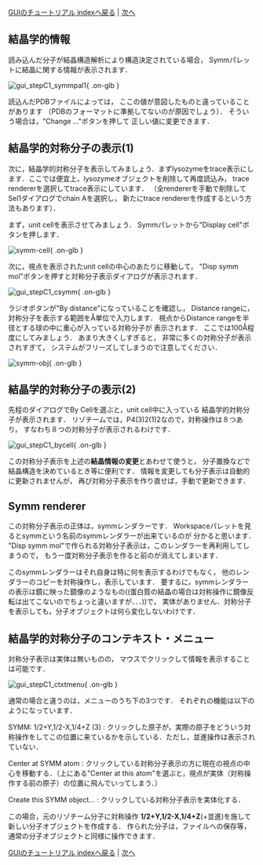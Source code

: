 [GUIのチュートリアル indexへ戻る](../../../Documents/GUIのチュートリアル/) | [次へ](../../../Documents/GUIのチュートリアル/StepC2)



## 結晶学的情報

読み込んだ分子が結晶構造解析により構造決定されている場合，
Symmパレットに結晶に関する情報が表示されます．

![gui_stepC1_symmpal1](../../../assets/images/Documents/GUIのチュートリアル/StepC1/gui_stepC1_symmpal1.png){ .on-glb }

読込んだPDBファイルによっては，
ここの値が意図したものと違っていることがあります
（PDBのフォーマットに準拠してないのが原因でしょう）．
そういう場合は，"Change ..."ボタンを押して
正しい値に変更できます．


## 結晶学的対称分子の表示(1)

次に，結晶学的対称分子を表示してみましょう．まずlysozymeをtrace表示にします．ここでは便宜上，lysozymeオブジェクトを削除して再度読込み，
trace rendererを選択してtrace表示にしています．
（全rendererを手動で削除してSel1ダイアログでchain Aを選択し，
新たにtrace rendererを作成するという方法もあります）．

まず，unit cellを表示させてみましょう．
Symmパレットから"Display cell"ボタンを押します．

![symm-cell](../../../assets/images/Documents/GUIのチュートリアル/StepC1/symm-cell.jpg){ .on-glb }

次に，視点を表示されたunit cellの中心のあたりに移動して，
"Disp symm mol"ボタンを押すと対称分子表示ダイアログが表示されます．

![gui_stepC1_csymm](../../../assets/images/Documents/GUIのチュートリアル/StepC1/gui_stepC1_csymm.png){ .on-glb }

ラジオボタンが"By distance"になっていることを確認し，
Distance rangeに，対称分子を表示する範囲をÅ単位で入力します．
視点からDistance rangeを半径とする球の中に重心が入っている対称分子が
表示されます．
ここでは100Å程度にしてみましょう．
あまり大きくしすぎると，
非常に多くの対称分子が表示されすぎて，
システムがフリーズしてしまうので注意してください．

![symm-obj](../../../assets/images/Documents/GUIのチュートリアル/StepC1/symm-obj.jpg){ .on-glb }

## 結晶学的対称分子の表示(2)
先程のダイアログでBy Cellを選ぶと，unit cell中に入っている
結晶学的対称分子が表示されます．
リゾチームでは，P4(3)2(1)2なので，対称操作は８つあり，
すなわち８つの対称分子が表示されるわけです．

![gui_stepC1_bycell](../../../assets/images/Documents/GUIのチュートリアル/StepC1/gui_stepC1_bycell.png){ .on-glb }

この対称分子表示を上述の**結晶情報の変更**とあわせて使うと，
分子置換などで結晶構造を決めているとき等に便利です．
情報を変更しても分子表示は自動的に更新されませんが，
再び対称分子表示を作り直せば，手動で更新できます．

## Symm renderer
この対称分子表示の正体は，symmレンダラーです．
Workspaceパレットを見るとsymmという名前のsymmレンダラーが出来ているのが
分かると思います．
"Disp symm mol"で作られる対称分子表示は，このレンダラーを再利用してしまうので，
もう一度対称分子表示を作ると前のが消えてしまいます．

このsymmレンダラーはそれ自身は特に何を表示するわけでもなく，
他のレンダラーのコピーを対称操作し，表示しています．
要するに，symmレンダラーの表示は鏡に映った鏡像のようなもの((蛋白質の結晶の場合は対称操作に鏡像反転は出てこないのでちょっと違いますが．．．))で，
実体がありません．対称分子を表示しても，分子オブジェクトは何ら変化しないわけです．

## 結晶学的対称分子のコンテキスト・メニュー
対称分子表示は実体は無いものの，
マウスでクリックして情報を表示することは可能です．

![gui_stepC1_ctxtmenu](../../../assets/images/Documents/GUIのチュートリアル/StepC1/gui_stepC1_ctxtmenu.png){ .on-glb }

通常の場合と違うのは，メニューのうち下の3つです．
それぞれの機能は以下のようになっています．

SYMM: 1/2+Y,1/2-X,1/4+Z (3)
:   クリックした原子が，実際の原子をどういう対称操作をしてこの位置に来ているかを示している．ただし，並進操作は表示されていない．

Center at SYMM atom
:   クリックしている対称分子表示の方に現在の視点の中心を移動する．（上にある"Center at this atom"を選ぶと，視点が実体（対称操作する前の原子）の位置に飛んでいってしまう．）

Create this SYMM object...
:   クリックしている対称分子表示を実体化する．

この場合，元のリゾチーム分子に対称操作 **1/2+Y,1/2-X,1/4+Z**(+並進)を施して
新しい分子オブジェクトを作成する．
作られた分子は，ファイルへの保存等，通常の分子オブジェクトと同様に操作できます．

[GUIのチュートリアル indexへ戻る](../../../Documents/GUIのチュートリアル/) | [次へ](../../../Documents/GUIのチュートリアル/StepC2)